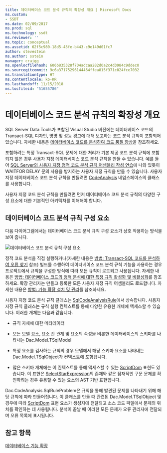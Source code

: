 ```yaml
---
title: 데이터베이스 코드 분석 규칙의 확장성 개요 | Microsoft Docs
ms.custom:
- SSDT
ms.date: 02/09/2017
ms.prod: sql
ms.technology: ssdt
ms.reviewer: ''
ms.topic: conceptual
ms.assetid: 62f5c980-18d5-43fe-b443-c9e149d01fc7
author: stevestein
ms.author: sstein
manager: craigg
ms.openlocfilehash: 606b835328f704adcaa282d0a2c4d3984c9ddec0
ms.sourcegitcommit: 9c6a37175296144464ffea815f371c024fce7032
ms.translationtype: HT
ms.contentlocale: ko-KR
ms.lasthandoff: 11/15/2018
ms.locfileid: "51655786"
---
```

# <a name="overview-of-extensibility-for-database-code-analysis-rules"></a>데이터베이스 코드 분석 규칙의 확장성 개요
SQL Server Data Tools가 포함된 Visual Studio 버전에는 데이터베이스 코드의 Transact\-SQL 디자인, 명명 및 성능 경고에 대해 보고하는 코드 분석 규칙이 포함되어 있습니다. 자세한 내용은 [데이터베이스 코드를 분석하여 코드 품질 향상](https://msdn.microsoft.com/library/dd172133(v=vs.100).aspx)을 참조하세요.  
  
포함하려는 특정 Transact\-SQL 문제에 대한 처리가 기본 제공 코드 분석 규칙에 포함되지 않은 경우 사용자 지정 데이터베이스 코드 분석 규칙을 만들 수 있습니다. 예를 들어 [SQL Server의 사용자 지정 정적 코드 분석 규칙 어셈블리 작성 연습](../ssdt/walkthrough-author-custom-static-code-analysis-rule-assembly.md)에 나와 있듯이 WAITFOR DELAY 문의 사용을 방지하는 사용자 지정 규칙을 만들 수 있습니다. 사용자 지정 데이터베이스 코드 분석 규칙을 만들려면 [CodeAnalysis](https://msdn.microsoft.com/library/microsoft.sqlserver.dac.codeanalysis.aspx) 네임스페이스의 클래스를 사용합니다.  
  
사용자 지정 코드 분석 규칙을 만들려면 먼저 데이터베이스 코드 분석 규칙의 다양한 구성 요소에 대한 기본적인 아키텍처를 이해해야 합니다.  
  
## <a name="database-code-analysis-rules-components"></a>데이터베이스 코드 분석 규칙 구성 요소  
다음 다이어그램에서는 데이터베이스 코드 분석 규칙 구성 요소가 상호 작용하는 방식을 보여 줍니다.  
  
![데이터베이스 코드 분석 규칙 구성 요소](../ssdt/media/ssdt-database-code-analysis-rules-components.jpg "데이터베이스 코드 분석 규칙 구성 요소")  
  
정적 코드 분석을 직접 실행하거나(자세한 내용은 [방법: Transact-SQL 코드를 분석하여 오류 찾기](https://msdn.microsoft.com/library/dd172119(v=vs.100).aspx) 참조) 빌드를 수행하여 데이터베이스 코드 분석 규칙 기능을 사용하는 경우 프로젝트에서 규칙을 구성한 방식에 따라 모든 규칙이 로드되고 사용됩니다. 자세한 내용은 [방법: 데이터베이스 코드의 정적 분석에 대한 특정 규칙 활성화 및 비활성화](https://msdn.microsoft.com/library/dd172131(v=vs.100).aspx)를 참조하세요. 확장 관리자는 만들고 등록한 모든 사용자 지정 규칙 어셈블리도 로드합니다. 자세한 내용은 [방법: 기능 확장 설치 및 관리](../ssdt/how-to-install-and-manage-feature-extensions.md)를 참조하세요.  
  
사용자 지정 코드 분석 규칙 클래스는 [SqlCodeAnalysisRule](https://msdn.microsoft.com/library/microsoft.sqlserver.dac.codeanalysis.sqlcodeanalysisrule.aspx)에서 상속합니다. 사용자 지정 규칙 클래스는 규칙 실행 컨텍스트를 통해 다양한 유용한 개체에 액세스할 수 있습니다. 이러한 개체는 다음과 같습니다.  
  
-   규칙 자체에 대한 메타데이터  
  
-   모든 모델 요소, 요소 간 관계 및 요소의 속성을 비롯한 데이터베이스의 스키마를 나타내는 Dac.Model.TSqlModel  
  
-   특정 요소를 검사하는 규칙의 경우 모델에서 해당 스키마 요소를 나타내는 Dac.Model.TSqlObject가 컨텍스트에 포함됩니다.  
  
-   많은 스키마 개체에는 이 컨텍스트를 통해 액세스할 수 있는 [ScriptDom](https://msdn.microsoft.com/library/microsoft.sqlserver.transactsql.scriptdom.aspx) 표현도 있습니다. 이 표현은 [SelectStarExpression](https://msdn.microsoft.com/library/microsoft.sqlserver.transactsql.scriptdom.selectstarexpression.aspx)의 존재와 같은 잠재적인 구문 문제를 확인하려는 경우 유용할 수 있는 요소의 AST 기반 표현입니다.  
  
Dac.CodeAnalysis.SqlRuleProblem은 규칙을 통해 발견된 문제를 나타내기 위해 해당 규칙에 따라 만들어집니다. 이 클래스를 만들 때 관련된 Dac.Model.TSqlObject 및 경우에 따라 [ScriptDom](https://msdn.microsoft.com/library/microsoft.sqlserver.transactsql.scriptdom.aspx) 표현 요소가 생성자에 전달되고 소스 코드 파일에서 문제의 위치를 확인하는 데 사용됩니다. 분석이 끝날 때 이러한 모든 문제가 오류 관리자에 전달되며 오류 목록에 표시됩니다.  
  
## <a name="see-also"></a>참고 항목  
[데이터베이스 기능 확장](../ssdt/extending-the-database-features.md)  
  
